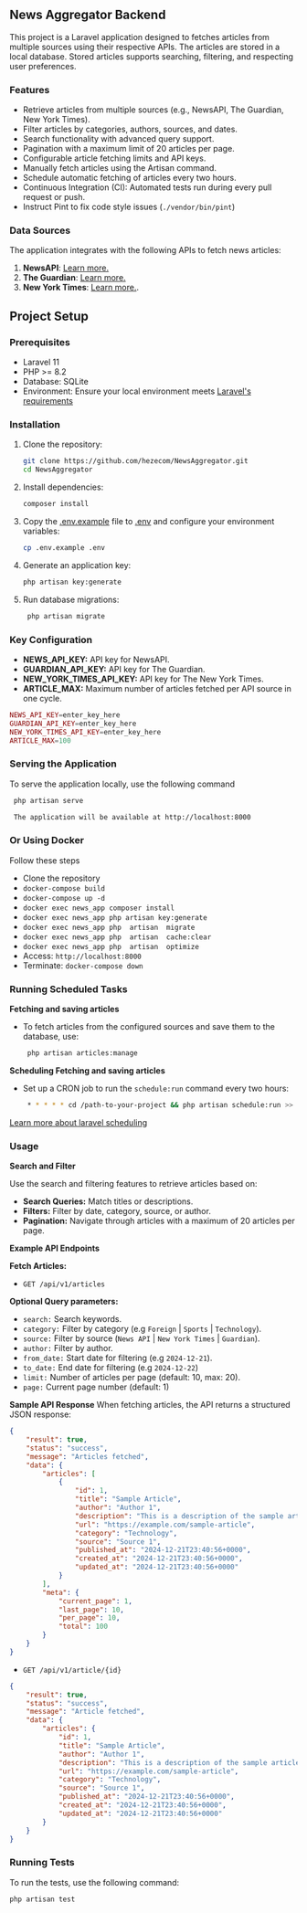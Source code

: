 

## News Aggregator Backend

This project is a Laravel application designed to fetches articles from multiple sources using their respective APIs.
 The articles are stored in a local database. Stored articles supports searching, filtering, and respecting user preferences.

### Features

- Retrieve articles from multiple sources (e.g., NewsAPI, The Guardian, New York Times).
- Filter articles by categories, authors, sources, and dates.
- Search functionality with advanced query support.
- Pagination with a maximum limit of 20 articles per page.
- Configurable article fetching limits and API keys.
- Manually fetch articles using the Artisan command.
- Schedule automatic fetching of articles every two hours.
- Continuous Integration (CI): Automated tests run during every pull request or push.
- Instruct Pint to fix code style issues (`./vendor/bin/pint`)

### Data Sources

The application integrates with the following APIs to fetch news articles:

1. **NewsAPI**: [Learn more.](https://newsapi.org/docs)
4. **The Guardian**: [Learn more.](https://open-platform.theguardian.com/documentation/)
5. **New York Times**: [Learn more.](https://developer.nytimes.com/docs/articlesearch-product/1/overview).


## Project Setup

### Prerequisites

- Laravel 11
- PHP >= 8.2
- Database: SQLite
- Environment: Ensure your local environment meets [ Laravel's requirements](https://laravel.com/docs/11.x/deployment)

### Installation

1. Clone the repository:
    ```sh
    git clone https://github.com/hezecom/NewsAggregator.git
    cd NewsAggregator
    ```

2. Install dependencies:
    ```sh
    composer install
    ```

3. Copy the [.env.example](http://_vscodecontentref_/0) file to [.env](http://_vscodecontentref_/1) and configure your environment variables:
    ```sh
    cp .env.example .env
    ```

4. Generate an application key:
    ```sh
    php artisan key:generate
    ```

5. Run database migrations:
    ```sh
     php artisan migrate
    ```

### Key Configuration

- **NEWS_API_KEY:** API key for NewsAPI.
- **GUARDIAN_API_KEY:** API key for The Guardian.
- **NEW_YORK_TIMES_API_KEY:** API key for The New York Times.
- **ARTICLE_MAX:** Maximum number of articles fetched per API source in one cycle.

```php
NEWS_API_KEY=enter_key_here
GUARDIAN_API_KEY=enter_key_here
NEW_YORK_TIMES_API_KEY=enter_key_here
ARTICLE_MAX=100
```

### Serving the Application
To serve the application locally, use the following command
   ```sh
    php artisan serve

    The application will be available at http://localhost:8000
   ```
### Or Using Docker

Follow these steps

 - Clone the repository
 - `docker-compose build`
 - `docker-compose up -d` 
 - `docker exec news_app composer install`
 - `docker exec news_app php artisan key:generate`
 - `docker exec news_app php  artisan  migrate`
 - `docker exec news_app php  artisan  cache:clear`
 - `docker exec news_app php  artisan  optimize`
 - Access: `http://localhost:8000`
 - Terminate: `docker-compose down`


### Running Scheduled Tasks

**Fetching and saving articles**

- To fetch articles from the configured sources and save them to the database, use:
   ```sh
    php artisan articles:manage
   ```

**Scheduling Fetching and saving articles** 
- Set up a CRON job to run the `schedule:run` command every two hours:
   ```sh
    * * * * * cd /path-to-your-project && php artisan schedule:run >> /dev/null 2>&1
   ``` 
[ Learn more about laravel scheduling](https://laravel.com/docs/11.x/scheduling)

### Usage

**Search and Filter**

Use the search and filtering features to retrieve articles based on:

- **Search Queries:** Match titles or descriptions.
- **Filters:** Filter by date, category, source, or author.
- **Pagination:** Navigate through articles with a maximum of 20 articles per page.

**Example API Endpoints**

**Fetch Articles:** 
- `GET /api/v1/articles`

**Optional Query parameters:**

- `search:` Search keywords.
- `category:` Filter by category (e.g `Foreign` | `Sports`  | `Technology`).
- `source:` Filter by source (`News API` | `New York Times` | `Guardian`).
- `author:` Filter by author.
- `from_date:` Start date for filtering (e.g `2024-12-21`).
- `to_date:` End date for filtering (e.g `2024-12-22`)
- `limit:` Number of articles per page (default: 10, max: 20).
- `page:` Current page number (default: 1)

**Sample API Response**
When fetching articles, the API returns a structured JSON response:
```json
{
    "result": true,
    "status": "success",
    "message": "Articles fetched",
    "data": {
        "articles": [
            {
                "id": 1,
                "title": "Sample Article",
                "author": "Author 1",
                "description": "This is a description of the sample article.",
                "url": "https://example.com/sample-article",
                "category": "Technology",
                "source": "Source 1",
                "published_at": "2024-12-21T23:40:56+0000",
                "created_at": "2024-12-21T23:40:56+0000",
                "updated_at": "2024-12-21T23:40:56+0000"
            }
        ],
        "meta": {
            "current_page": 1,
            "last_page": 10,
            "per_page": 10,
            "total": 100
        }
    }
}
```

- `GET /api/v1/article/{id}`
```json
{
    "result": true,
    "status": "success",
    "message": "Article fetched",
    "data": {
        "articles": {
            "id": 1,
            "title": "Sample Article",
            "author": "Author 1",
            "description": "This is a description of the sample article.",
            "url": "https://example.com/sample-article",
            "category": "Technology",
            "source": "Source 1",
            "published_at": "2024-12-21T23:40:56+0000",
            "created_at": "2024-12-21T23:40:56+0000",
            "updated_at": "2024-12-21T23:40:56+0000"
        }
    }
}

```

### Running Tests

To run the tests, use the following command:
```sh
php artisan test
